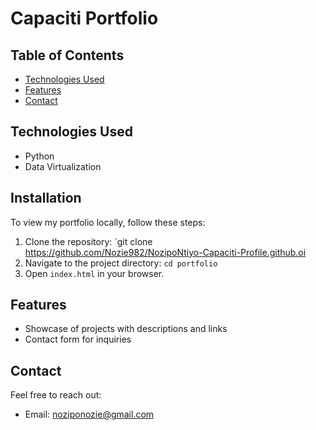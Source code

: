 # Capaciti Portfolio

## Table of Contents
- [Technologies Used](#technologies-used)
- [Features](#features)
- [Contact](#contact)


## Technologies Used
- Python
- Data  Virtualization
  

## Installation
To view my portfolio locally, follow these steps:
1. Clone the repository: `git clone https://github.com/Nozie982/NozipoNtiyo-Capaciti-Profile.github.oi
2. Navigate to the project directory: `cd portfolio`
3. Open `index.html` in your browser.


## Features
- Showcase of projects with descriptions and links
- Contact form for inquiries
  


## Contact
Feel free to reach out:
- Email: noziponozie@gmail.com
